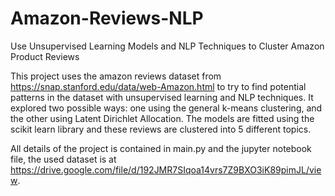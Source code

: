 # Amazon-Reviews-NLP
Use Unsupervised Learning Models and NLP Techniques to Cluster Amazon Product Reviews

This project uses the amazon reviews dataset from https://snap.stanford.edu/data/web-Amazon.html to try to find potential patterns in the dataset with unsupervised learning and NLP techniques. It explored two possible ways: one using the general k-means clustering, and the other using Latent Dirichlet Allocation. The models are fitted using the scikit learn library and these reviews are clustered into 5 different topics.

All details of the project is contained in main.py and the jupyter notebook file, the used dataset is at https://drive.google.com/file/d/192JMR7SIqoa14vrs7Z9BXO3iK89pimJL/view.
